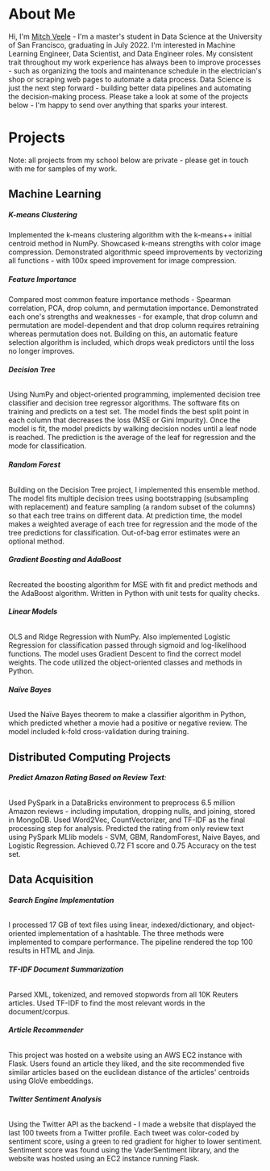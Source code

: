 # About Me

Hi, I'm [Mitch Veele](https://www.linkedin.com/in/mitch-veele/) - I'm a master's student in Data Science at the University of San Francisco, graduating in July 2022. I'm interested in Machine Learning Engineer, Data Scientist, and Data Engineer roles. My consistent trait throughout my work experience has always been to improve processes - such as organizing the tools and maintenance schedule in the electrician's shop or scraping web pages to automate a data process. Data Science is just the next step forward - building better data pipelines and automating the decision-making process. Please take a look at some of the projects below - I'm happy to send over anything that sparks your interest.

# Projects
Note: all projects from my school below are private - please get in touch with me for samples of my work.  

## Machine Learning

##### **K-means Clustering**
Implemented the k-means clustering algorithm with the k-means++ initial centroid method in NumPy. Showcased k-means strengths with color image compression. Demonstrated algorithmic speed improvements by vectorizing all functions - with 100x speed improvement for image compression.

##### **Feature Importance**
Compared most common feature importance methods - Spearman correlation, PCA, drop column, and permutation importance. Demonstrated each one's strengths and weaknesses - for example, that drop column and permutation are model-dependent and that drop column requires retraining whereas permutation does not. Building on this, an automatic feature selection algorithm is included, which drops weak predictors until the loss no longer improves.

###### **Decision Tree**
Using NumPy and object-oriented programming, implemented decision tree classifier and decision tree regressor algorithms. The software fits on training and predicts on a test set. The model finds the best split point in each column that decreases the loss (MSE or Gini Impurity). Once the model is fit, the model predicts by walking decision nodes until a leaf node is reached. The prediction is the average of the leaf for regression and the mode for classification.

###### **Random Forest**
Building on the Decision Tree project, I implemented this ensemble method. The model fits multiple decision trees using bootstrapping (subsampling with replacement) and feature sampling (a random subset of the columns) so that each tree trains on different data. At prediction time, the model makes a weighted average of each tree for regression and the mode of the tree predictions for classification. Out-of-bag error estimates were an optional method.

###### **Gradient Boosting and AdaBoost**
Recreated the boosting algorithm for MSE with fit and predict methods and the AdaBoost algorithm. Written in Python with unit tests for quality checks.

###### **Linear Models**
OLS and Ridge Regression with NumPy. Also implemented Logistic Regression for classification passed through sigmoid and log-likelihood functions. The model uses Gradient Descent to find the correct model weights. The code utilized the object-oriented classes and methods in Python.

###### **Naïve Bayes**
Used the Naïve Bayes theorem to make a classifier algorithm in Python, which predicted whether a movie had a positive or negative review. The model included k-fold cross-validation during training.

## Distributed Computing Projects

###### **Predict Amazon Rating Based on Review Text**:
Used PySpark in a DataBricks environment to preprocess 6.5 million Amazon reviews - including imputation, dropping nulls, and joining, stored in MongoDB. Used Word2Vec, CountVectorizer, and TF-IDF as the final processing step for analysis. Predicted the rating from only review text using PySpark MLlib models - SVM, GBM, RandomForest, Naive Bayes, and Logistic Regression. Achieved 0.72 F1 score and 0.75 Accuracy on the test set.

## Data Acquisition

###### **Search Engine Implementation**
I processed 17 GB of text files using linear, indexed/dictionary, and object-oriented implementation of a hashtable. The three methods were implemented to compare performance. The pipeline rendered the top 100 results in HTML and Jinja.

###### **TF-IDF Document Summarization**
Parsed XML, tokenized, and removed stopwords from all 10K Reuters articles. Used TF-IDF to find the most relevant words in the document/corpus.

###### **Article Recommender**   
This project was hosted on a website using an AWS EC2 instance with Flask. Users found an article they liked, and the site recommended five similar articles based on the euclidean distance of the articles' centroids using GloVe embeddings.

###### **Twitter Sentiment Analysis**
Using the Twitter API as the backend - I made a website that displayed the last 100 tweets from a Twitter profile. Each tweet was color-coded by sentiment score, using a green to red gradient for higher to lower sentiment. Sentiment score was found using the VaderSentiment library, and the website was hosted using an EC2 instance running Flask. 
